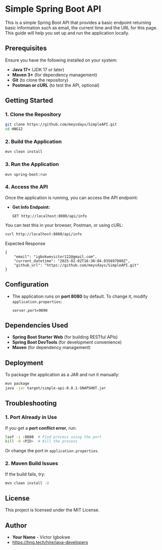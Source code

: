 # Simple Spring Boot API

This is a simple Spring Boot API that provides a basic endpoint returning basic information such as email, the current time and the URL for this page. This guide will help you set up and run the application locally.

## Prerequisites

Ensure you have the following installed on your system:

- **Java 17+** (JDK 17 or later)
- **Maven 3+** (for dependency management)
- **Git** (to clone the repository)
- **Postman or cURL** (to test the API, optional)

## Getting Started

### 1. Clone the Repository
```sh
git clone https://github.com/meysdays/SimpleAPI.git
cd HNG12
```

### 2. Build the Application
```sh
mvn clean install
```

### 3. Run the Application
```sh
mvn spring-boot:run
```

### 4. Access the API
Once the application is running, you can access the API endpoint:

- **Get Info Endpoint:**
  ```
  GET http://localhost:8080/api/info
  ```

You can test this in your browser, Postman, or using cURL:
```sh
curl http://localhost:8080/api/info
```
Expected Response
```
{
    "email": "igbokwevictor122@gmail.com",
    "current_datetime": "2025-02-02T16:30:04.035697800Z",
    "github_url": "https://github.com/meysdays/SimpleAPI.git"
}
````

## Configuration

- The application runs on **port 8080** by default. To change it, modify `application.properties`:
  ```properties
  server.port=9090
  ```

## Dependencies Used
- **Spring Boot Starter Web** (for building RESTful APIs)
- **Spring Boot DevTools** (for development convenience)
- **Maven** (for dependency management)

## Deployment
To package the application as a JAR and run it manually:
```sh
mvn package
java -jar target/simple-api-0.0.1-SNAPSHOT.jar
```

## Troubleshooting

### 1. Port Already in Use
If you get a **port conflict error**, run:
```sh
lsof -i :8080  # Find process using the port
kill -9 <PID>  # Kill the process
```

Or change the port in `application.properties`.

### 2. Maven Build Issues
If the build fails, try:
```sh
mvn clean install -U
```

## License
This project is licensed under the MIT License.

## Author
- **Your Name** - Victor Igbokwe
- https://hng.tech/hire/java-developers

